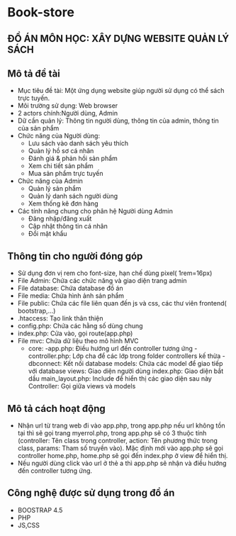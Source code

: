 # Book-store
## ĐỒ ÁN MÔN HỌC: XÂY DỰNG WEBSITE QUẢN LÝ SÁCH
## Mô tả đề tài
- Mục tiêu đề tài: Một ứng dụng website giúp người sử dụng có thể sách trực tuyến.
- Môi trường sử dụng: Web browser
- 2 actors chính:Người dùng, Admin
- Dữ cần quản lý: Thông tin người dùng, thông tin của admin, thông tin của sản phẩm
- Chức năng của Người dùng:
    - Lưu sách vào danh sách yêu thích
    - Quản lý hồ sơ cá nhân
    - Đánh giá & phản hồi sản phẩm
    - Xem chi tiết sản phẩm
    - Mua sản phẩm trực tuyến
- Chức năng của Admin
    - Quản lý sản phẩm
    - Quản lý danh sách người dùng
    - Xem thống kê đơn hàng
- Các tính năng chung cho phân hệ Người dùng Admin
    - Đăng nhập/đăng xuất
    - Cập nhật thông tin cá nhân
    - Đổi mật khẩu
## Thông tin cho người đóng góp
- Sử dụng đơn vị rem cho font-size, hạn chế dùng pixel( 1rem=16px)
- File Admin: Chứa các chức năng và giao diện trang admin
- File database: Chứa database đồ án
- File media: Chứa hình ảnh sản phẩm
- File public: Chứa các file liên quan đến js và css, các thư viên frontend( bootstrap,...)
- .htaccess: Tạo link thân thiện
- config.php: Chứa các hằng số dùng chung
- index.php: Cửa vào, gọi route(app.php)
- File mvc: Chứa dữ liệu theo mô hình MVC
    + core:
        -app.php: Điều hướng url đến controller tương ứng
        -controller.php: Lớp cha  để các lớp trong folder controllers kế thừa
        -dbconnect: Kết nối database
    models: Chứa các model để giao tiếp với database
    views: Giao diện người dùng
        index.php: Giao diện bắt dầu
        main_layout.php: Include để hiển thị các giao diện sau này
    Controller: Gọi giữa views và models
## Mô tả cách hoạt động
- Nhận url từ trang web đi vào app.php, trong app.php nếu url không tồn tại thì sẽ gọi trang myerrol.php, trong app.php sẽ có 3 thuộc tính (controller: Tên class trong controller, action: Tên phương thức trong class, params: Tham số truyền vào). Mặc định mới vào app.php sẽ gọi controller home.php, home.php sẽ gọi đến index.php ở view để hiển thị.
- Nếu người dùng click vào url ở thẻ a thì app.php sẽ nhận và điều hướng đến controller tương ứng.
## Công nghệ được sử dụng trong đồ án
- BOOSTRAP  4.5
- PHP
- JS,CSS
